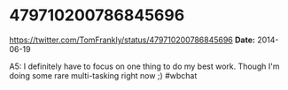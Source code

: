 # 479710200786845696
https://twitter.com/TomFrankly/status/479710200786845696
**Date:** 2014-06-19

A5: I definitely have to focus on one thing to do my best work. Though I'm doing some rare multi-tasking right now ;) #wbchat
